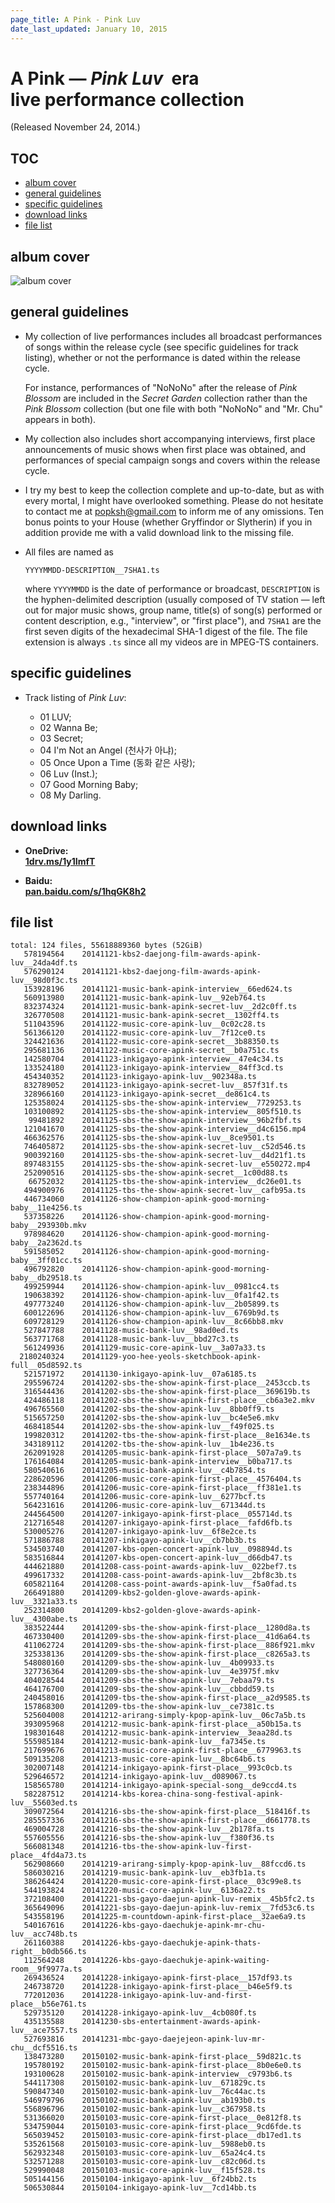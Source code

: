 ```yaml
---
page_title: A Pink - Pink Luv
date_last_updated: January 10, 2015
---
```

# A Pink — *Pink Luv* &nbsp;era<br>live performance collection

(Released November 24, 2014.)

<h2 id="TOC">TOC</h2>

* [album cover](#album-cover)
* [general guidelines](#general-guidelines)
* [specific guidelines](#specific-guidelines)
* [download links](#download-links)
* [file list](#file-list)

<h2 id="album-cover">album cover</h2>

![album cover](/images/20141124-pink-luv__600x600.jpg)

<h2 id="general-guidelines">general guidelines</h2>

* My collection of live performances includes all broadcast performances of songs within the release cycle (see specific guidelines for track listing), whether or not the performance is dated within the release cycle.

  For instance, performances of "NoNoNo" after the release of *Pink Blossom* are included in the *Secret Garden* collection rather than the *Pink Blossom* collection (but one file with both "NoNoNo" and "Mr. Chu" appears in both).

* My collection also includes short accompanying interviews, first place announcements of music shows when first place was
obtained, and performances of special campaign songs and covers within the release cycle.

* I try my best to keep the collection complete and up-to-date, but as with every mortal, I might have overlooked something. Please do not hesitate to contact me at <a href="mailto:popksh@gmail.com">popksh@gmail.com</a> to inform me of any omissions. Ten bonus points to your House (whether Gryffindor or Slytherin) if you in addition provide me with a valid download link to the missing file.

* All files are named as

  ```
  YYYYMMDD-DESCRIPTION__7SHA1.ts
  ```

  where `YYYYMMDD` is the date of performance or broadcast, `DESCRIPTION` is the hyphen-delimited description (usually composed
of TV station — left out for major music shows, group name, title(s) of song(s) performed or content description, e.g.,
"interview", or "first place"), and `7SHA1` are the first seven digits of the hexadecimal SHA-1 digest of the file. The file
extension is always `.ts` since all my videos are in MPEG-TS containers.

<h2 id="specific-guidelines">specific guidelines</h2>

* Track listing of *Pink Luv*:

  * 01 LUV;
  * 02 Wanna Be;
  * 03 Secret;
  * 04 I'm Not an Angel (천사가 아냐);
  * 05 Once Upon a Time (동화 같은 사랑);
  * 06 Luv (Inst.);
  * 07 Good Morning Baby;
  * 08 My Darling.

<h2 id="download-links">download links</h2>

* **OneDrive:<br>
  [1drv.ms/1y1ImfT](http://1drv.ms/1y1ImfT)**

* **Baidu:<br>
  [pan.baidu.com/s/1hqGK8h2](http://pan.baidu.com/s/1hqGK8h2)**

<h2 id="file-list">file list</h2>

```
total: 124 files, 55618889360 bytes (52GiB)
   578194564    20141121-kbs2-daejong-film-awards-apink-luv__24da4df.ts
   576290124    20141121-kbs2-daejong-film-awards-apink-luv__98d0f3c.ts
   153928196    20141121-music-bank-apink-interview__66ed624.ts
   560913980    20141121-music-bank-apink-luv__92eb764.ts
   832374324    20141121-music-bank-apink-secret-luv__2d2c0ff.ts
   326770508    20141121-music-bank-apink-secret__1302ff4.ts
   511043596    20141122-music-core-apink-luv__0c02c28.ts
   561366120    20141122-music-core-apink-luv__7f12ce0.ts
   324421636    20141122-music-core-apink-secret__3b88350.ts
   295681136    20141122-music-core-apink-secret__b0a751c.ts
   142580704    20141123-inkigayo-apink-interview__47e4c34.ts
   133524180    20141123-inkigayo-apink-interview__84ff3cd.ts
   454340352    20141123-inkigayo-apink-luv__902348a.ts
   832789052    20141123-inkigayo-apink-secret-luv__857f31f.ts
   328966160    20141123-inkigayo-apink-secret__de861c4.ts
   125358024    20141125-sbs-the-show-apink-interview__7729253.ts
   103100892    20141125-sbs-the-show-apink-interview__805f510.ts
    99481892    20141125-sbs-the-show-apink-interview__96b2fbf.ts
   121041670    20141125-sbs-the-show-apink-interview__d4c6156.mp4
   466362576    20141125-sbs-the-show-apink-luv__8ce9501.ts
   746405872    20141125-sbs-the-show-apink-secret-luv__c52d546.ts
   900392160    20141125-sbs-the-show-apink-secret-luv__d4d21f1.ts
   897483155    20141125-sbs-the-show-apink-secret-luv__e550272.mp4
   252090516    20141125-sbs-the-show-apink-secret__1c00d88.ts
    66752032    20141125-tbs-the-show-apink-interview__dc26e01.ts
   494900976    20141125-tbs-the-show-apink-secret-luv__cafb95a.ts
   446734060    20141126-show-champion-apink-good-morning-baby__11e4256.ts
   537358226    20141126-show-champion-apink-good-morning-baby__293930b.mkv
   978984620    20141126-show-champion-apink-good-morning-baby__2a2362d.ts
   591585052    20141126-show-champion-apink-good-morning-baby__3ff01cc.ts
   496792820    20141126-show-champion-apink-good-morning-baby__db29518.ts
   499259944    20141126-show-champion-apink-luv__0981cc4.ts
   190638392    20141126-show-champion-apink-luv__0fa1f42.ts
   497773240    20141126-show-champion-apink-luv__2b05899.ts
   600122696    20141126-show-champion-apink-luv__6769b9d.ts
   609728129    20141126-show-champion-apink-luv__8c66bb8.mkv
   527847788    20141128-music-bank-luv__98ad0ed.ts
   563771768    20141128-music-bank-luv__bbd27c3.ts
   561249936    20141129-music-core-apink-luv__3a07a33.ts
  2180240324    20141129-yoo-hee-yeols-sketchbook-apink-full__05d8592.ts
   521571972    20141130-inkigayo-apink-luv__07a6185.ts
   295596724    20141202-sbs-the-show-apink-first-place__2453ccb.ts
   316544436    20141202-sbs-the-show-apink-first-place__369619b.ts
   424486118    20141202-sbs-the-show-apink-first-place__cb6a3e2.mkv
   496765560    20141202-sbs-the-show-apink-luv__8bb0ff9.ts
   515657250    20141202-sbs-the-show-apink-luv__bc4e5e6.mkv
   468418544    20141202-sbs-the-show-apink-luv__f49f025.ts
   199820312    20141202-tbs-the-show-apink-first-place__8e1634e.ts
   343189112    20141202-tbs-the-show-apink-luv__1b4e236.ts
   262091928    20141205-music-bank-apink-first-place__507a7a9.ts
   176164084    20141205-music-bank-apink-interview__b0ba717.ts
   580540616    20141205-music-bank-apink-luv__c4b7854.ts
   228620596    20141206-music-core-apink-first-place__4576404.ts
   238344896    20141206-music-core-apink-first-place__ff381e1.ts
   557740164    20141206-music-core-apink-luv__6277bcf.ts
   564231616    20141206-music-core-apink-luv__671344d.ts
   244564500    20141207-inkigayo-apink-first-place__055714d.ts
   212716548    20141207-inkigayo-apink-first-place__fafd6fb.ts
   530005276    20141207-inkigayo-apink-luv__6f8e2ce.ts
   571886788    20141207-inkigayo-apink-luv__cb7bb3b.ts
   534503740    20141207-kbs-open-concert-apink-luv__098894d.ts
   583516844    20141207-kbs-open-concert-apink-luv__d66db47.ts
   444621880    20141208-cass-point-awards-apink-luv__022bef7.ts
   499617332    20141208-cass-point-awards-apink-luv__2bf8c3b.ts
   605821164    20141208-cass-point-awards-apink-luv__f5a0fad.ts
   266491880    20141209-kbs2-golden-glove-awards-apink-luv__3321a33.ts
   252314800    20141209-kbs2-golden-glove-awards-apink-luv__4300abe.ts
   383522444    20141209-sbs-the-show-apink-first-place__1280d8a.ts
   467330400    20141209-sbs-the-show-apink-first-place__41d6a64.ts
   411062724    20141209-sbs-the-show-apink-first-place__886f921.mkv
   325338136    20141209-sbs-the-show-apink-first-place__c8265a3.ts
   548080160    20141209-sbs-the-show-apink-luv__4b09933.ts
   327736364    20141209-sbs-the-show-apink-luv__4e3975f.mkv
   404028544    20141209-sbs-the-show-apink-luv__7ebaa79.ts
   464176700    20141209-sbs-the-show-apink-luv__cbbdd59.ts
   240458016    20141209-tbs-the-show-apink-first-place__a2d9585.ts
   157868300    20141209-tbs-the-show-apink-luv__ce7381c.ts
   525604008    20141212-arirang-simply-kpop-apink-luv__06c7a5b.ts
   393095968    20141212-music-bank-apink-first-place__a50b15a.ts
   198301648    20141212-music-bank-apink-interview__3eaa28d.ts
   555985184    20141212-music-bank-apink-luv__fa7345e.ts
   217699676    20141213-music-core-apink-first-place__6779963.ts
   509135208    20141213-music-core-apink-luv__8bc64b6.ts
   302007148    20141214-inkigayo-apink-first-place__993c0cb.ts
   529646572    20141214-inkigayo-apink-luv__d089067.ts
   158565780    20141214-inkigayo-apink-special-song__de9ccd4.ts
   582287512    20141214-kbs-korea-china-song-festival-apink-luv__55603ed.ts
   309072564    20141216-sbs-the-show-apink-first-place__518416f.ts
   285557336    20141216-sbs-the-show-apink-first-place__d661778.ts
   469004728    20141216-sbs-the-show-apink-luv__2b178fa.ts
   557605556    20141216-sbs-the-show-apink-luv__f380f36.ts
   566081348    20141216-tbs-the-show-apink-luv-first-place__4fd4a73.ts
   562908660    20141219-arirang-simply-kpop-apink-luv__88fccd6.ts
   586030216    20141219-music-bank-apink-luv__eb3fb1a.ts
   386264424    20141220-music-core-apink-first-place__03c99e8.ts
   544193824    20141220-music-core-apink-luv__6136a22.ts
   372108400    20141221-sbs-gayo-daejun-apink-luv-remix__45b5fc2.ts
   365649096    20141221-sbs-gayo-daejun-apink-luv-remix__7fd53c6.ts
   543558196    20141225-m-countdown-apink-first-place__32ae6a9.ts
   540167616    20141226-kbs-gayo-daechukje-apink-mr-chu-luv__acc748b.ts
   261160388    20141226-kbs-gayo-daechukje-apink-thats-right__b0db566.ts
   112564248    20141226-kbs-gayo-daechukje-apink-waiting-room__9f9977a.ts
   269436524    20141228-inkigayo-apink-first-place__157df93.ts
   246738720    20141228-inkigayo-apink-first-place__b46e5f9.ts
   772012036    20141228-inkigayo-apink-luv-and-first-place__b56e761.ts
   529735120    20141228-inkigayo-apink-luv__4cb080f.ts
   435135588    20141230-sbs-entertainment-awards-apink-luv__ace7557.ts
   527693816    20141231-mbc-gayo-daejejeon-apink-luv-mr-chu__dcf5516.ts
   138473280    20150102-music-bank-apink-first-place__59d821c.ts
   195780192    20150102-music-bank-apink-first-place__8b0e6e0.ts
   193100628    20150102-music-bank-apink-interview__c9793b6.ts
   544117308    20150102-music-bank-apink-luv__671829c.ts
   590847340    20150102-music-bank-apink-luv__76c44ac.ts
   546979796    20150102-music-bank-apink-luv__ab193b0.ts
   556896796    20150102-music-bank-apink-luv__c367958.ts
   531366020    20150103-music-core-apink-first-place__0e812f8.ts
   534759044    20150103-music-core-apink-first-place__9cd6fde.ts
   565039452    20150103-music-core-apink-first-place__db17ed1.ts
   535261568    20150103-music-core-apink-luv__5988eb0.ts
   562932348    20150103-music-core-apink-luv__65a24c4.ts
   532571288    20150103-music-core-apink-luv__c82c06d.ts
   529990048    20150103-music-core-apink-luv__f15f528.ts
   505144156    20150104-inkigayo-apink-luv__6f24bb2.ts
   506530844    20150104-inkigayo-apink-luv__7cd14bb.ts
```

